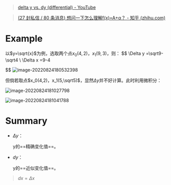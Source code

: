 > [delta y vs. dy (differential) - YouTube](https://www.youtube.com/watch?v=2ooWs_8hzxQ)



>[(27 封私信 / 80 条消息) 想问一下怎么理解f(x)=A+α？ - 知乎 (zhihu.com)](https://www.zhihu.com/question/391377621)



# Example

以$y=\sqrt{x}$为例，选取两个点$x_0(4,2)$，$x_1(9,3)$，则：
$$
\Delta y =\sqrt9-\sqrt4 \\ \Delta x =9-4 
$$
![image-20220824180532398](dy%20vs.%20Deltay.assets/image-20220824180532398.png)



但倘若取点$x_0(4,2)，x_1(5,\sqrt5)$，显然$\Delta y$并不好计算。此时利用微积分：

![image-20220824181027798](dy%20vs.%20Deltay.assets/image-20220824181027798.png)

![image-20220824181041788](dy%20vs.%20Deltay.assets/image-20220824181041788.png)



# Summary

- $\Delta y$：

  y的==精确变化值==。

- $dy$：

  y的==近似变化值==。

> $dx=\Delta x$







